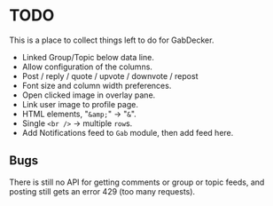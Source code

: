 # TODO

This is a place to collect things left to do for GabDecker.

* Linked Group/Topic below data line.
* Allow configuration of the columns.
* Post / reply / quote / upvote / downvote / repost
* Font size and column width preferences.
* Open clicked image in overlay pane.
* Link user image to profile page.
* HTML elements, "`&amp;`" -> "`&`".
* Single `<br />` -> multiple `row`s.
* Add Notifications feed to `Gab` module, then add feed here.

## Bugs

There is still no API for getting comments or group or topic feeds, and posting still gets an error 429 (too many requests).
